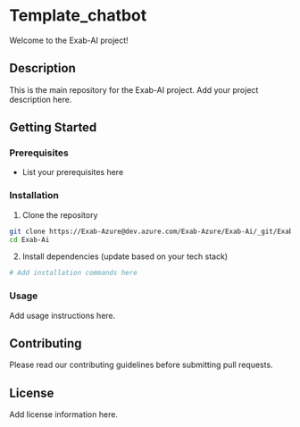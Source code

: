 # Template_chatbot

Welcome to the Exab-AI project!

## Description

This is the main repository for the Exab-AI project. Add your project description here.

## Getting Started

### Prerequisites

- List your prerequisites here

### Installation

1. Clone the repository
```bash
git clone https://Exab-Azure@dev.azure.com/Exab-Azure/Exab-Ai/_git/Exab-Ai
cd Exab-Ai
```

2. Install dependencies (update based on your tech stack)
```bash
# Add installation commands here
```

### Usage

Add usage instructions here.

## Contributing

Please read our contributing guidelines before submitting pull requests.

## License

Add license information here.

